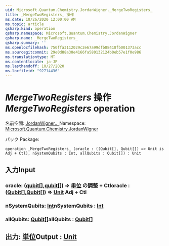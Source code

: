 ```yaml
---
uid: Microsoft.Quantum.Chemistry.JordanWigner._MergeTwoRegisters_
title: _MergeTwoRegisters_ 操作
ms.date: 10/26/2020 12:00:00 AM
ms.topic: article
qsharp.kind: operation
qsharp.namespace: Microsoft.Quantum.Chemistry.JordanWigner
qsharp.name: _MergeTwoRegisters_
qsharp.summary: ''
ms.openlocfilehash: 750ffa3112029c2e67a99dfb88418fb001373acc
ms.sourcegitcommit: 29e0d88a30e4166fa580132124b0eb57e1f0e986
ms.translationtype: MT
ms.contentlocale: ja-JP
ms.lasthandoff: 10/27/2020
ms.locfileid: "92714436"
---
```

# <a name="_mergetworegisters_-operation"></a><span data-ttu-id="404ce-102">_MergeTwoRegisters_ 操作</span><span class="sxs-lookup"><span data-stu-id="404ce-102">_MergeTwoRegisters_ operation</span></span>

<span data-ttu-id="404ce-103">名前空間: [JordanWigner。](xref:Microsoft.Quantum.Chemistry.JordanWigner)</span><span class="sxs-lookup"><span data-stu-id="404ce-103">Namespace: [Microsoft.Quantum.Chemistry.JordanWigner](xref:Microsoft.Quantum.Chemistry.JordanWigner)</span></span>

<span data-ttu-id="404ce-104">パック [](https://nuget.org/packages/)</span><span class="sxs-lookup"><span data-stu-id="404ce-104">Package: [](https://nuget.org/packages/)</span></span>




```qsharp
operation _MergeTwoRegisters_ (oracle : ((Qubit[], Qubit[]) => Unit is Adj + Ctl), nSystemQubits : Int, allQubits : Qubit[]) : Unit
```


## <a name="input"></a><span data-ttu-id="404ce-105">入力</span><span class="sxs-lookup"><span data-stu-id="404ce-105">Input</span></span>

### <a name="oracle--qubitqubit--unit-adj--ctl"></a><span data-ttu-id="404ce-106">oracle: ([qubit](xref:microsoft.quantum.lang-ref.qubit)[],[qubit](xref:microsoft.quantum.lang-ref.qubit)[]) => [単位](xref:microsoft.quantum.lang-ref.unit) の調整 + Ctl</span><span class="sxs-lookup"><span data-stu-id="404ce-106">oracle : ([Qubit](xref:microsoft.quantum.lang-ref.qubit)[],[Qubit](xref:microsoft.quantum.lang-ref.qubit)[]) => [Unit](xref:microsoft.quantum.lang-ref.unit) Adj + Ctl</span></span>




### <a name="nsystemqubits--int"></a><span data-ttu-id="404ce-107">nSystemQubits: [Int](xref:microsoft.quantum.lang-ref.int)</span><span class="sxs-lookup"><span data-stu-id="404ce-107">nSystemQubits : [Int](xref:microsoft.quantum.lang-ref.int)</span></span>




### <a name="allqubits--qubit"></a><span data-ttu-id="404ce-108">allQubits: [Qubit](xref:microsoft.quantum.lang-ref.qubit)[]</span><span class="sxs-lookup"><span data-stu-id="404ce-108">allQubits : [Qubit](xref:microsoft.quantum.lang-ref.qubit)[]</span></span>





## <a name="output--unit"></a><span data-ttu-id="404ce-109">出力: [単位](xref:microsoft.quantum.lang-ref.unit)</span><span class="sxs-lookup"><span data-stu-id="404ce-109">Output : [Unit](xref:microsoft.quantum.lang-ref.unit)</span></span>

